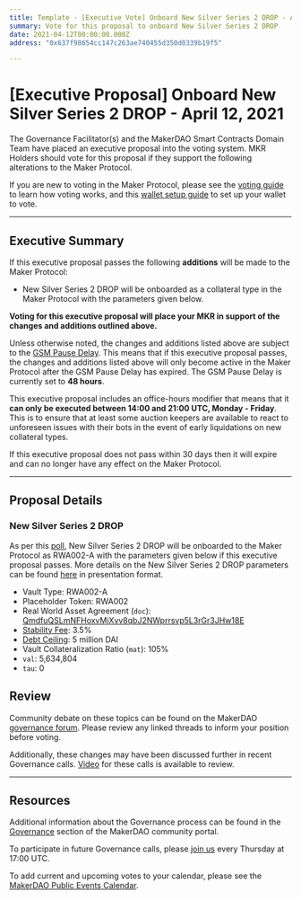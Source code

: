 ```yaml
---
title: Template - [Executive Vote] Onboard New Silver Series 2 DROP - April 12, 2021
summary: Vote for this proposal to onboard New Silver Series 2 DROP
date: 2021-04-12T00:00:00.000Z
address: "0x637f98654cc147c263ae740455d350d0339b19f5"

---
```

# [Executive Proposal] Onboard New Silver Series 2 DROP - April 12, 2021

The Governance Facilitator(s) and the MakerDAO Smart Contracts Domain Team have placed an executive proposal into the voting system. MKR Holders should vote for this proposal if they support the following alterations to the Maker Protocol.

If you are new to voting in the Maker Protocol, please see the [voting guide](https://community-development.makerdao.com/en/learn/governance/how-voting-works/) to learn how voting works, and this [wallet setup guide](https://community-development.makerdao.com/en/learn/governance/voting-setup/) to set up your wallet to vote. 

---

## Executive Summary

If this executive proposal passes the following **additions** will be made to the Maker Protocol:
- New Silver Series 2 DROP will be onboarded as a collateral type in the Maker Protocol with the parameters given below.

**Voting for this executive proposal will place your MKR in support of the changes and additions outlined above.**

Unless otherwise noted, the changes and additions listed above are subject to the [GSM Pause Delay](https://community-development.makerdao.com/en/learn/governance/param-gsm-pause-delay). This means that if this executive proposal passes, the changes and additions listed above will only become active in the Maker Protocol after the GSM Pause Delay has expired. The GSM Pause Delay is currently set to **48 hours**.

This executive proposal includes an office-hours modifier that means that it **can only be executed between 14:00 and 21:00 UTC, Monday - Friday**. This is to ensure that at least some auction keepers are available to react to unforeseen issues with their bots in the event of early liquidations on new collateral types.

If this executive proposal does not pass within 30 days then it will expire and can no longer have any effect on the Maker Protocol. 

---

## Proposal Details

### New Silver Series 2 DROP

As per this [poll](https://vote.makerdao.com/polling/QmcG3DcU?network=mainnet#poll-detail), New Silver Series 2 DROP will be onboarded to the Maker Protocol as RWA002-A with the parameters given below if this executive proposal passes. More details on the New Silver Series 2 DROP parameters can be found [here](https://forum.makerdao.com/t/new-silver-onboarding-executive-presentation/7373) in presentation format. 

* Vault Type: RWA002-A
* Placeholder Token: RWA002
* Real World Asset Agreement (`doc`): [QmdfuQSLmNFHoxvMjXvv8qbJ2NWprrsvp5L3rGr3JHw18E](https://ipfs.io/ipfs/QmdfuQSLmNFHoxvMjXvv8qbJ2NWprrsvp5L3rGr3JHw18E)
* [Stability Fee](https://community-development.makerdao.com/en/learn/governance/param-stability-fee): 3.5%
* [Debt Ceiling](https://community-development.makerdao.com/en/learn/governance/param-debt-ceiling): 5 million DAI
* Vault Collateralization Ratio (`mat`): 105%
* `val`: 5,634,804
* `tau`: 0

## Review

Community debate on these topics can be found on the MakerDAO [governance forum](https://forum.makerdao.com/). Please review any linked threads to inform your position before voting.

Additionally, these changes may have been discussed further in recent Governance calls. [Video](https://www.youtube.com/playlist?list=PLLzkWCj8ywWNq5-90-Id6VPSsrk4OWVan) for these calls is available to review.

---

## Resources

Additional information about the Governance process can be found in the [Governance](https://community-development.makerdao.com/en/learn/governance) section of the MakerDAO community portal.

To participate in future Governance calls, please [join us](https://github.com/makerdao/community/tree/master/governance/governance-and-risk-meetings) every Thursday at 17:00 UTC.

To add current and upcoming votes to your calendar, please see the [MakerDAO Public Events Calendar](https://calendar.google.com/calendar/embed?src=makerdao.com_3efhm2ghipksegl009ktniomdk%40group.calendar.google.com&ctz=UTC&mode=week&showCalendars=0&showPrint=0).
